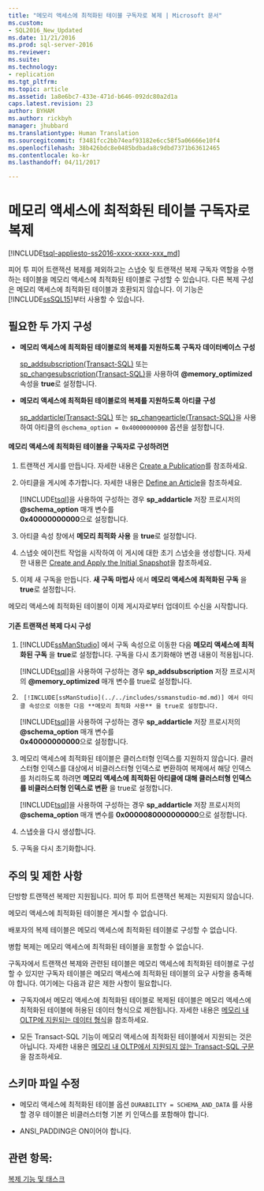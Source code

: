```yaml
---
title: "메모리 액세스에 최적화된 테이블 구독자로 복제 | Microsoft 문서"
ms.custom:
- SQL2016_New_Updated
ms.date: 11/21/2016
ms.prod: sql-server-2016
ms.reviewer: 
ms.suite: 
ms.technology:
- replication
ms.tgt_pltfrm: 
ms.topic: article
ms.assetid: 1a8e6bc7-433e-471d-b646-092dc80a2d1a
caps.latest.revision: 23
author: BYHAM
ms.author: rickbyh
manager: jhubbard
ms.translationtype: Human Translation
ms.sourcegitcommit: f3481fcc2bb74eaf93182e6cc58f5a06666e10f4
ms.openlocfilehash: 38b426bdc8e0485bdbada8c9dbd7371b63612465
ms.contentlocale: ko-kr
ms.lasthandoff: 04/11/2017

---
```

# <a name="replication-to-memory-optimized-table-subscribers"></a>메모리 액세스에 최적화된 테이블 구독자로 복제
[!INCLUDE[tsql-appliesto-ss2016-xxxx-xxxx-xxx_md](../../includes/tsql-appliesto-ss2016-xxxx-xxxx-xxx-md.md)]

  피어 투 피어 트랜잭션 복제를 제외하고는 스냅숏 및 트랜잭션 복제 구독자 역할을 수행하는 테이블을 메모리 액세스에 최적화된 테이블로 구성할 수 있습니다. 다른 복제 구성은 메모리 액세스에 최적화된 테이블과 호환되지 않습니다. 이 기능은 [!INCLUDE[ssSQL15](../../includes/sssql15-md.md)]부터 사용할 수 있습니다.  
  
## <a name="two-configurations-are-required"></a>필요한 두 가지 구성  
  
-   **메모리 액세스에 최적화된 테이블로의 복제를 지원하도록 구독자 데이터베이스 구성**  
  
     [sp_addsubscription&#40;Transact-SQL&#41;](../../relational-databases/system-stored-procedures/sp-addsubscription-transact-sql.md) 또는 [sp_changesubscription&#40;Transact-SQL&#41;](../../relational-databases/system-stored-procedures/sp-changesubscription-transact-sql.md)을 사용하여 **@memory_optimized** 속성을 **true**로 설정합니다.  
  
-   **메모리 액세스에 최적화된 테이블로의 복제를 지원하도록 아티클 구성**  
  
     [sp_addarticle&#40;Transact-SQL&#41;](../../relational-databases/system-stored-procedures/sp-addarticle-transact-sql.md) 또는 [sp_changearticle&#40;Transact-SQL&#41;](../../relational-databases/system-stored-procedures/sp-changearticle-transact-sql.md)을 사용하여 아티클의 `@schema_option = 0x40000000000` 옵션을 설정합니다.  
  
#### <a name="to-configure-a-memory-optimized-table-as-a-subscriber"></a>메모리 액세스에 최적화된 테이블을 구독자로 구성하려면  
  
1.  트랜잭션 게시를 만듭니다. 자세한 내용은 [Create a Publication](../../relational-databases/replication/publish/create-a-publication.md)를 참조하세요.  
  
2.  아티클을 게시에 추가합니다. 자세한 내용은 [Define an Article](../../relational-databases/replication/publish/define-an-article.md)을 참조하세요.  
  
     [!INCLUDE[tsql](../../includes/tsql-md.md)]을 사용하여 구성하는 경우 **sp_addarticle** 저장 프로시저의 **@schema_option** 매개 변수를   
    **0x40000000000**으로 설정합니다.  
  
3.  아티클 속성 창에서 **메모리 최적화 사용** 을 **true**로 설정합니다.  
  
4.  스냅숏 에이전트 작업을 시작하여 이 게시에 대한 초기 스냅숏을 생성합니다. 자세한 내용은 [Create and Apply the Initial Snapshot](../../relational-databases/replication/create-and-apply-the-initial-snapshot.md)을 참조하세요.  
  
5.  이제 새 구독을 만듭니다. **새 구독 마법사** 에서 **메모리 액세스에 최적화된 구독** 을 **true**로 설정합니다.  
  
 메모리 액세스에 최적화된 테이블이 이제 게시자로부터 업데이트 수신을 시작합니다.  
  
#### <a name="reconfigure-an-existing-transaction-replication"></a>기존 트랜잭션 복제 다시 구성  
  
1.  [!INCLUDE[ssManStudio](../../includes/ssmanstudio-md.md)] 에서 구독 속성으로 이동한 다음 **메모리 액세스에 최적화된 구독** 을 **true**로 설정합니다. 구독을 다시 초기화해야 변경 내용이 적용됩니다.  
  
     [!INCLUDE[tsql](../../includes/tsql-md.md)]을 사용하여 구성하는 경우 **sp_addsubscription** 저장 프로시저의 **@memory_optimized** 매개 변수를 true로 설정합니다.  
  
2.  	[!INCLUDE[ssManStudio](../../includes/ssmanstudio-md.md)] 에서 아티클 속성으로 이동한 다음 **메모리 최적화 사용** 을 true로 설정합니다.  
  
     [!INCLUDE[tsql](../../includes/tsql-md.md)]을 사용하여 구성하는 경우 **sp_addarticle** 저장 프로시저의 **@schema_option** 매개 변수를   
    **0x40000000000**으로 설정합니다.  
  
3.  메모리 액세스에 최적화된 테이블은 클러스터형 인덱스를 지원하지 않습니다. 클러스터형 인덱스를 대상에서 비클러스터형 인덱스로 변환하여 복제에서 해당 인덱스를 처리하도록 하려면 **메모리 액세스에 최적화된 아티클에 대해 클러스터형 인덱스를 비클러스터형 인덱스로 변환** 을 true로 설정합니다.  
  
     [!INCLUDE[tsql](../../includes/tsql-md.md)]을 사용하여 구성하는 경우 **sp_addarticle** 저장 프로시저의 **@schema_option** 매개 변수를 **0x0000080000000000**으로 설정합니다.  
  
4.  스냅숏을 다시 생성합니다.  
  
5.  구독을 다시 초기화합니다.  
  
## <a name="remarks-and-restrictions"></a>주의 및 제한 사항  
 단방향 트랜잭션 복제만 지원됩니다. 피어 투 피어 트랜잭션 복제는 지원되지 않습니다.  
  
 메모리 액세스에 최적화된 테이블은 게시할 수 없습니다.  
  
 배포자의 복제 테이블은 메모리 액세스에 최적화된 테이블로 구성할 수 없습니다.  
  
 병합 복제는 메모리 액세스에 최적화된 테이블을 포함할 수 없습니다.  
  
 구독자에서 트랜잭션 복제와 관련된 테이블은 메모리 액세스에 최적화된 테이블로 구성할 수 있지만 구독자 테이블은 메모리 액세스에 최적화된 테이블의 요구 사항을 충족해야 합니다. 여기에는 다음과 같은 제한 사항이 필요합니다.  
 
-   구독자에서 메모리 액세스에 최적화된 테이블로 복제된 테이블은 메모리 액세스에 최적화된 테이블에 허용된 데이터 형식으로 제한됩니다. 자세한 내용은 [메모리 내 OLTP에 지원되는 데이터 형식](../../relational-databases/in-memory-oltp/supported-data-types-for-in-memory-oltp.md)을 참조하세요.  
  
-   모든 Transact-SQL 기능이 메모리 액세스에 최적화된 테이블에서 지원되는 것은 아닙니다. 자세한 내용은 [메모리 내 OLTP에서 지원되지 않는 Transact-SQL 구문](../../relational-databases/in-memory-oltp/transact-sql-constructs-not-supported-by-in-memory-oltp.md)을 참조하세요.  
  
##  <a name="Schema"></a> 스키마 파일 수정  
  
-   메모리 액세스에 최적화된 테이블 옵션 `DURABILITY = SCHEMA_AND_DATA` 를 사용할 경우 테이블은 비클러스터형 기본 키 인덱스를 포함해야 합니다.  
  
-   ANSI_PADDING은 ON이어야 합니다.  
  
## <a name="see-also"></a>관련 항목:  
 [복제 기능 및 태스크](../../relational-databases/replication/replication-features-and-tasks.md)  
  
  

